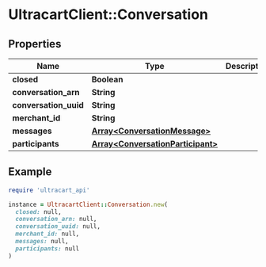 # UltracartClient::Conversation

## Properties

| Name | Type | Description | Notes |
| ---- | ---- | ----------- | ----- |
| **closed** | **Boolean** |  | [optional] |
| **conversation_arn** | **String** |  | [optional] |
| **conversation_uuid** | **String** |  | [optional] |
| **merchant_id** | **String** |  | [optional] |
| **messages** | [**Array&lt;ConversationMessage&gt;**](ConversationMessage.md) |  | [optional] |
| **participants** | [**Array&lt;ConversationParticipant&gt;**](ConversationParticipant.md) |  | [optional] |

## Example

```ruby
require 'ultracart_api'

instance = UltracartClient::Conversation.new(
  closed: null,
  conversation_arn: null,
  conversation_uuid: null,
  merchant_id: null,
  messages: null,
  participants: null
)
```

